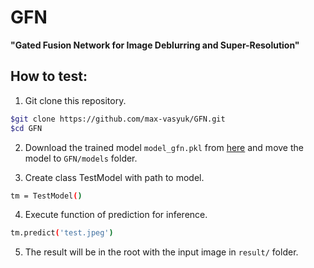 # GFN
**"Gated Fusion Network for Image Deblurring and Super-Resolution"**

## How to test:
1. Git clone this repository.
```bash
$git clone https://github.com/max-vasyuk/GFN.git
$cd GFN
```
2. Download the trained model ``model_gfn.pkl`` from [here](https://drive.google.com/open?id=1AC2t7f3-BMsDvWPsO2k4Sly9r4Pwtd9i) and move the model to ``GFN/models`` folder.

3. Create class TestModel with path to model.
```bash
tm = TestModel()
```

4. Execute function of prediction for inference.
```bash
tm.predict('test.jpeg')
```
5. The result will be in the root with the input image in ``result/`` folder.
